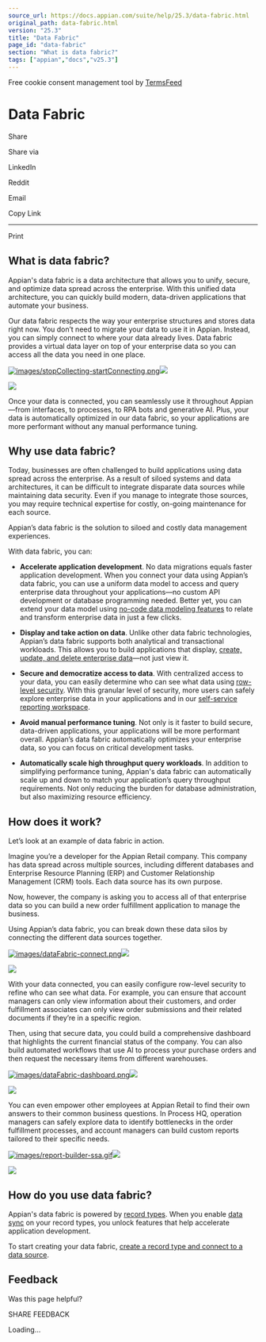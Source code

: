 ```yaml
---
source_url: https://docs.appian.com/suite/help/25.3/data-fabric.html
original_path: data-fabric.html
version: "25.3"
title: "Data Fabric"
page_id: "data-fabric"
section: "What is data fabric?"
tags: ["appian","docs","v25.3"]
---
```



Free cookie consent management tool by [TermsFeed](https://www.termsfeed.com/)

# Data Fabric

Share

Share via

LinkedIn

Reddit

Email

Copy Link

* * *

Print

## What is data fabric?

Appian's data fabric is a data architecture that allows you to unify, secure, and optimize data spread across the enterprise. With this unified data architecture, you can quickly build modern, data-driven applications that automate your business.

Our data fabric respects the way your enterprise structures and stores data right now. You don’t need to migrate your data to use it in Appian. Instead, you can simply connect to where your data already lives. Data fabric provides a virtual data layer on top of your enterprise data so you can access all the data you need in one place.

[![images/stopCollecting-startConnecting.png](images/stopCollecting-startConnecting.png)![](/suite/help/25.3/images/rn/zoom_magnify_center.png)](#img438)

[![](images/stopCollecting-startConnecting.png)](#_)

Once your data is connected, you can seamlessly use it throughout Appian—from interfaces, to processes, to RPA bots and generative AI. Plus, your data is automatically optimized in our data fabric, so your applications are more performant without any manual performance tuning.

## Why use data fabric?

Today, businesses are often challenged to build applications using data spread across the enterprise. As a result of siloed systems and data architectures, it can be difficult to integrate disparate data sources while maintaining data security. Even if you manage to integrate those sources, you may require technical expertise for costly, on-going maintenance for each source.

Appian’s data fabric is the solution to siloed and costly data management experiences.

With data fabric, you can:

-   **Accelerate application development**. No data migrations equals faster application development. When you connect your data using Appian’s data fabric, you can use a uniform data model to access and query enterprise data throughout your applications—no custom API development or database programming needed. Better yet, you can extend your data model using [no-code data modeling features](about-data-sync.html#what-is-data-sync?) to relate and transform enterprise data in just a few clicks.

-   **Display and take action on data**. Unlike other data fabric technologies, Appian’s data fabric supports both analytical and transactional workloads. This allows you to build applications that display, [create, update, and delete enterprise data](manage-record-data.html)—not just view it.

-   **Secure and democratize access to data**. With centralized access to your data, you can easily determine who can see what data using [row-level security](record-level-security.html). With this granular level of security, more users can safely explore enterprise data in your applications and in our [self-service reporting workspace](allow-users-to-build-reports.html).

-   **Avoid manual performance tuning**. Not only is it faster to build secure, data-driven applications, your applications will be more performant overall. Appian’s data fabric automatically optimizes your enterprise data, so you can focus on critical development tasks.

-   **Automatically scale high throughput query workloads**. In addition to simplifying performance tuning, Appian's data fabric can automatically scale up and down to match your application’s query throughput requirements. Not only reducing the burden for database administration, but also maximizing resource efficiency.

## How does it work?

Let’s look at an example of data fabric in action.

Imagine you’re a developer for the Appian Retail company. This company has data spread across multiple sources, including different databases and Enterprise Resource Planning (ERP) and Customer Relationship Management (CRM) tools. Each data source has its own purpose.

Now, however, the company is asking you to access all of that enterprise data so you can build a new order fulfillment application to manage the business.

Using Appian’s data fabric, you can break down these data silos by connecting the different data sources together.

[![images/dataFabric-connect.png](images/dataFabric-connect.png)![](/suite/help/25.3/images/rn/zoom_magnify_center.png)](#img439)

[![](images/dataFabric-connect.png)](#_)

With your data connected, you can easily configure row-level security to refine who can see what data. For example, you can ensure that account managers can only view information about their customers, and order fulfillment associates can only view order submissions and their related documents if they’re in a specific region.

Then, using that secure data, you could build a comprehensive dashboard that highlights the current financial status of the company. You can also build automated workflows that use AI to process your purchase orders and then request the necessary items from different warehouses.

[![images/dataFabric-dashboard.png](images/dataFabric-dashboard.png)![](/suite/help/25.3/images/rn/zoom_magnify_center.png)](#img440)

[![](images/dataFabric-dashboard.png)](#_)

You can even empower other employees at Appian Retail to find their own answers to their common business questions. In Process HQ, operation managers can safely explore data to identify bottlenecks in the order fulfillment processes, and account managers can build custom reports tailored to their specific needs.

[![images/report-builder-ssa.gif](images/report-builder-ssa.gif)![](/suite/help/25.3/images/rn/zoom_magnify_center.png)](#img441)

[![](images/report-builder-ssa.gif)](#_)

## How do you use data fabric?

Appian's data fabric is powered by [record types](Record_Type_Object.html). When you enable [data sync](about-data-sync.html) on your record types, you unlock features that help accelerate application development.

To start creating your data fabric, [create a record type and connect to a data source](configure-record-data-source.html).

## Feedback

Was this page helpful?

SHARE FEEDBACK

Loading...